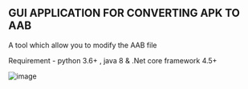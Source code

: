 ## GUI APPLICATION FOR CONVERTING APK TO AAB 

A tool which allow you to modify the AAB file 

Requirement - python 3.6+ , java 8 & .Net core framework 4.5+

![image](https://user-images.githubusercontent.com/89777396/140510602-89dc98ee-178a-468d-b524-7807bc55619d.png)
